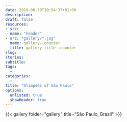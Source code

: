 ```yaml
---
date: 2018-08-30T10:54:37+01:00
description: 
draft: false
resources: 
- src: 
  name: "header"
- src: "gallery/*.jpg"
  name: gallery-:counter
  title: gallery-title-:counter
slug:
stories:
subtitle: 
tags: 
  - 
categories: 
  - 
title: "Glimpses of São Paulo"
options:
  unlisted: true
  showHeader: true
---
```


{{< gallery folder="gallery" title="São Paulo, Brazil" >}}